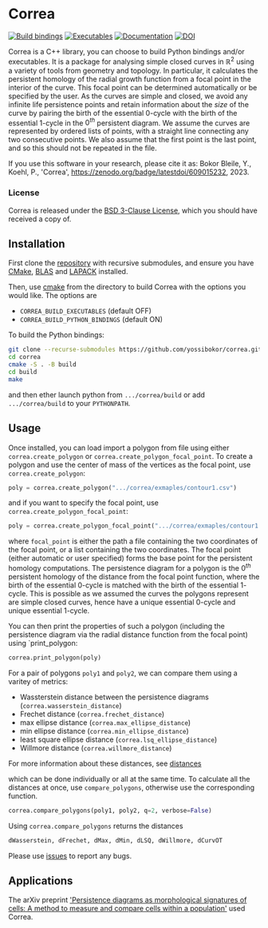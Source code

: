 # Correa 
[![Build bindings](https://github.com/yossibokor/correa/actions/workflows/bindings.yml/badge.svg?branch=master)](https://github.com/yossibokor/correa/actions/workflows/bindings.yml)
[![Executables](https://github.com/yossibokor/correa/actions/workflows/executables.yml/badge.svg?branch=master)](https://github.com/yossibokor/correa/actions/workflows/executables.yml)
[![Documentation](https://github.com/yossibokor/correa/actions/workflows/documentation.yml/badge.svg?branch=master&event=push)](https://github.com/yossibokor/correa/actions/workflows/documentation.yml)
[![DOI](https://zenodo.org/badge/609015232.svg)](https://zenodo.org/badge/latestdoi/609015232)

Correa is a C++ library, you can choose to build Python bindings and/or executables. It is a package for analysing simple closed curves in $\mathbb{R}^2$ using a variety of tools from geometry and topology. In particular, it calculates the persistent homology of the radial growth function from a focal point in the interior of the curve. This focal point can be determined automatically or be specified by the user. As the curves are simple and closed, we avoid any infinite life persistence points and retain information about the *size* of the curve by pairing the birth of the essential $0$-cycle with the birth of the essential $1$-cycle in the $0^{th}$ persistent diagram. We assume the curves are represented by ordered lists of points, with a straight line connecting any two consecutive points. We also assume that the first point is the last point, and so this should not be repeated in the file.

If you use this software in your research, please cite it as:
Bokor Bleile, Y., Koehl, P., 'Correa', https://zenodo.org/badge/latestdoi/609015232, 2023.

### License

Correa is released under the [BSD 3-Clause License](LICENSE.md), which you should have received a copy of.


## Installation

First clone the [repository](https://github.com/yossibokor/correa) with recursive submodules, and ensure you have [CMake](https://cmake.org/), [BLAS](https://www.netlib.org/blas/) and [LAPACK](https://www.netlib.org/lapack/) installed.

Then, use [cmake](https://cmake.org/) from the directory to build Correa with the options you would like. The options are
- `CORREA_BUILD_EXECUTABLES` (default OFF)
- `CORREA_BUILD_PYTHON_BINDINGS` (default ON)


To build the Python bindings:
```bash
git clone --recurse-submodules https://github.com/yossibokor/correa.git
cd correa
cmake -S . -B build
cd build
make
```

and then ether launch python from `.../correa/build` or add `.../correa/build` to your `PYTHONPATH`.


## Usage
Once installed, you can load import a polygon from file using either `correa.create_polygon` or `correa.create_polygon_focal_point`. To create a polygon and use the center of mass of the vertices as the focal point, use `correa.create_polygon`:
```python
poly = correa.create_polygon(".../correa/exmaples/contour1.csv")
```
and if you want to specify the focal point, use `correa.create_polygon_focal_point`:
```python
poly = correa.create_polygon_focal_point(".../correa/exmaples/contour1.csv", focal_point)
```
where `focal_point` is either the path a file containing the two coordinates of the focal point, or a list containing the two coordinates. The focal point (either automatic or user specified) forms the base point for the persistent homology computations. The persistence diagram for a polygon is the $0^{th}$ persistent homology of the distance from the focal point function, where the birth of the essential $0$-cycle is matched with the birth of the essential $1$-cycle. This is possible as we assumed the curves the polygons represent are simple closed curves, hence have a unique essential $0$-cycle and unique essential $1$-cycle.

You can then print the properties of such a polygon (including the persistence diagram via the radial distance function from the focal point) using `print_polygon:
```python
correa.print_polygon(poly)
```

For a pair of polygons `poly1` and `poly2`, we can compare them using a varitey of metrics:
- Wassterstein distance between the persistence diagrams (`correa.wasserstein_distance`)
- Frechet distance (`correa.frechet_distance`)
- max ellipse distance (`correa.max_ellipse_distance`)
- min ellipse distance (`correa.min_ellipse_distance`)
- least square ellipse distance (`correa.lsq_ellipse_distance`)
- Willmore distance (`correa.willmore_distance`)

For more information about these distances, see [distances](DISTANCES.md)
  
which can be done individually or all at the same time. To calculate all the distances at once, use `compare_polygons`, otherwise use the corresponding function. 

```python
correa.compare_polygons(poly1, poly2, q=2, verbose=False)
```

Using `correa.compare_polygons` returns the distances 
```python
dWasserstein, dFrechet, dMax, dMin, dLSQ, dWillmore, dCurvOT
```

Please use [issues](https://github.com/yossibokor/correa/issues) to report any bugs.


## Applications

The arXiv preprint ['Persistence diagrams as morphological signatures of cells: A method to measure and compare cells within a population'](https://arxiv.org/abs/2310.20644) used Correa.